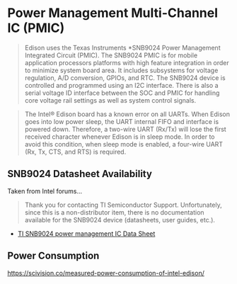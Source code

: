 Power Management Multi-Channel IC (PMIC)
==

> Edison uses the Texas Instruments *SNB9024 Power Management Integrated Circuit (PMIC). The SNB9024 PMIC is for mobile application processors platforms with high feature integration in order to minimize system board area. It includes subsystems for voltage regulation, A/D conversion, GPIOs, and RTC. The SNB9024 device is controlled and programmed using an I2C interface. There is also a serial voltage ID interface between the SOC and PMIC for handling core voltage rail settings as well as system control signals.

> The Intel® Edison board has a known error on all UARTs. When Edison goes into low power sleep, the UART internal FIFO and interface is powered down. Therefore, a two-wire UART (Rx/Tx) will lose the first received character whenever Edison is in sleep mode. In order to avoid this condition, when sleep mode is enabled, a four-wire UART (Rx, Tx, CTS, and RTS) is required.

## SNB9024 Datasheet Availability

Taken from Intel forums...

> Thank you for contacting TI Semiconductor Support. Unfortunately, since this is a non-distributor item, there is no documentation available for the SNB9024 device (datasheets, user guides, etc.). 

- [TI SNB9024 power management IC Data Sheet](https://communities.intel.com/thread/58627?start=0&tstart=0)

## Power Consumption

https://scivision.co/measured-power-consumption-of-intel-edison/
